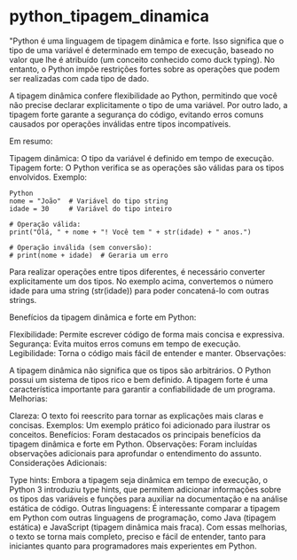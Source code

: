 # python_tipagem_dinamica

"Python é uma linguagem de tipagem dinâmica e forte. Isso significa que o tipo de uma variável é determinado em tempo de execução, baseado no valor que lhe é atribuído (um conceito conhecido como duck typing). No entanto, o Python impõe restrições fortes sobre as operações que podem ser realizadas com cada tipo de dado.

A tipagem dinâmica confere flexibilidade ao Python, permitindo que você não precise declarar explicitamente o tipo de uma variável. Por outro lado, a tipagem forte garante a segurança do código, evitando erros comuns causados por operações inválidas entre tipos incompatíveis.

Em resumo:

Tipagem dinâmica: O tipo da variável é definido em tempo de execução.
Tipagem forte: O Python verifica se as operações são válidas para os tipos envolvidos.
Exemplo:

```
Python
nome = "João"  # Variável do tipo string
idade = 30     # Variável do tipo inteiro

# Operação válida:
print("Olá, " + nome + "! Você tem " + str(idade) + " anos.")

# Operação inválida (sem conversão):
# print(nome + idade)  # Geraria um erro
```
Para realizar operações entre tipos diferentes, é necessário converter explicitamente um dos tipos. No exemplo acima, convertemos o número idade para uma string (str(idade)) para poder concatená-lo com outras strings.

Benefícios da tipagem dinâmica e forte em Python:

Flexibilidade: Permite escrever código de forma mais concisa e expressiva.
Segurança: Evita muitos erros comuns em tempo de execução.
Legibilidade: Torna o código mais fácil de entender e manter.
Observações:

A tipagem dinâmica não significa que os tipos são arbitrários. O Python possui um sistema de tipos rico e bem definido.
A tipagem forte é uma característica importante para garantir a confiabilidade de um programa.
Melhorias:

Clareza: O texto foi reescrito para tornar as explicações mais claras e concisas.
Exemplos: Um exemplo prático foi adicionado para ilustrar os conceitos.
Benefícios: Foram destacados os principais benefícios da tipagem dinâmica e forte em Python.
Observações: Foram incluídas observações adicionais para aprofundar o entendimento do assunto.
Considerações Adicionais:

Type hints: Embora a tipagem seja dinâmica em tempo de execução, o Python 3 introduziu type hints, que permitem adicionar informações sobre os tipos das variáveis e funções para auxiliar na documentação e na análise estática de código.
Outras linguagens: É interessante comparar a tipagem em Python com outras linguagens de programação, como Java (tipagem estática) e JavaScript (tipagem dinâmica mais fraca).
Com essas melhorias, o texto se torna mais completo, preciso e fácil de entender, tanto para iniciantes quanto para programadores mais experientes em Python.
